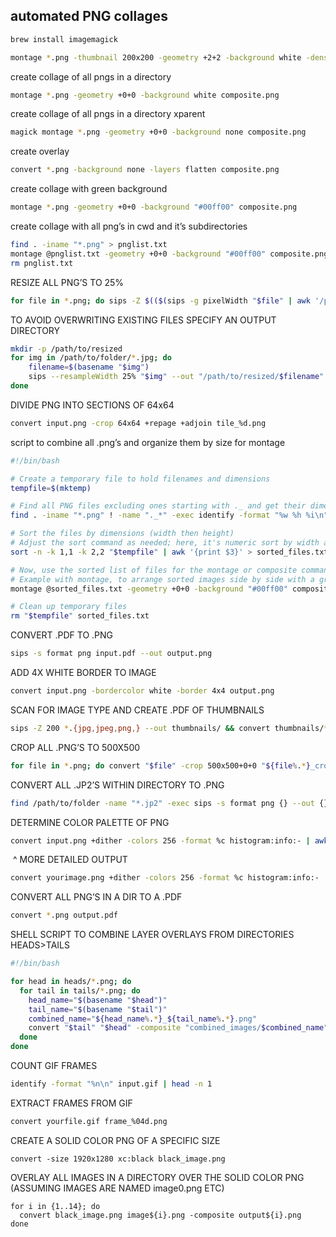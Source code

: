## automated PNG collages



```bash
brew install imagemagick
```

```bash
montage *.png -thumbnail 200x200 -geometry +2+2 -background white -density 300x300 -quality 100 collage.pdf
```


create collage of all pngs in a directory
```bash
montage *.png -geometry +0+0 -background white composite.png
```
create collage of all pngs in a directory xparent
```bash
magick montage *.png -geometry +0+0 -background none composite.png
```

create overlay
```bash
convert *.png -background none -layers flatten composite.png
```

create collage with green background

```bash
montage *.png -geometry +0+0 -background "#00ff00" composite.png
```

create collage with all png’s in cwd and it’s subdirectories
```bash
find . -iname "*.png" > pnglist.txt
montage @pnglist.txt -geometry +0+0 -background "#00ff00" composite.png
rm pnglist.txt
```

RESIZE ALL PNG’S TO 25%
```bash
for file in *.png; do sips -Z $(($(sips -g pixelWidth "$file" | awk '/pixelWidth/ {print $2}') / 4)) "$file"; done
```

TO AVOID OVERWRITING EXISTING FILES SPECIFY AN OUTPUT DIRECTORY
```bash
mkdir -p /path/to/resized
for img in /path/to/folder/*.jpg; do
    filename=$(basename "$img")
    sips --resampleWidth 25% "$img" --out "/path/to/resized/$filename"
done
```

DIVIDE PNG INTO SECTIONS OF 64x64
```bash
convert input.png -crop 64x64 +repage +adjoin tile_%d.png
```
script to combine all .png’s and organize them by size for montage

```bash
#!/bin/bash

# Create a temporary file to hold filenames and dimensions
tempfile=$(mktemp)

# Find all PNG files excluding ones starting with ._ and get their dimensions
find . -iname "*.png" ! -name "._*" -exec identify -format "%w %h %i\n" {} \; > "$tempfile"

# Sort the files by dimensions (width then height)
# Adjust the sort command as needed; here, it's numeric sort by width and then height
sort -n -k 1,1 -k 2,2 "$tempfile" | awk '{print $3}' > sorted_files.txt

# Now, use the sorted list of files for the montage or composite command
# Example with montage, to arrange sorted images side by side with a green background
montage @sorted_files.txt -geometry +0+0 -background "#00ff00" composite.png

# Clean up temporary files
rm "$tempfile" sorted_files.txt
```

CONVERT .PDF TO .PNG
```bash
sips -s format png input.pdf --out output.png
```

ADD 4X WHITE BORDER TO IMAGE
```bash
convert input.png -bordercolor white -border 4x4 output.png
```

SCAN FOR IMAGE TYPE AND CREATE .PDF OF THUMBNAILS
```bash
sips -Z 200 *.{jpg,jpeg,png,} --out thumbnails/ && convert thumbnails/*.jpg thumbnails/*.jpeg thumbnails/*.png thumbnails/*.gif output.pdf
```

CROP ALL .PNG’S TO 500X500
```bash
for file in *.png; do convert "$file" -crop 500x500+0+0 "${file%.*}_cropped.png"; done
```
CONVERT ALL .JP2’S WITHIN DIRECTORY TO .PNG
```bash
find /path/to/folder -name "*.jp2" -exec sips -s format png {} --out {}.png \;
```

DETERMINE COLOR PALETTE OF PNG
```bash
convert input.png +dither -colors 256 -format %c histogram:info:- | awk '{print $NF}'
```
 ^ MORE DETAILED OUTPUT
```bash
convert yourimage.png +dither -colors 256 -format %c histogram:info:-
```
CONVERT ALL PNG’S IN A DIR TO A .PDF
```bash
convert *.png output.pdf
```

SHELL SCRIPT TO COMBINE LAYER OVERLAYS FROM DIRECTORIES HEADS>TAILS
```bash
#!/bin/bash

for head in heads/*.png; do
  for tail in tails/*.png; do
    head_name="$(basename "$head")"
    tail_name="$(basename "$tail")"
    combined_name="${head_name%.*}_${tail_name%.*}.png"
    convert "$tail" "$head" -composite "combined_images/$combined_name"
  done
done
```

COUNT GIF FRAMES
```bash
identify -format "%n\n" input.gif | head -n 1
```

EXTRACT FRAMES FROM GIF
```bash
convert yourfile.gif frame_%04d.png
```

CREATE A SOLID COLOR PNG OF A SPECIFIC SIZE
```
convert -size 1920x1280 xc:black black_image.png
```

OVERLAY ALL IMAGES IN A DIRECTORY OVER THE SOLID COLOR PNG (ASSUMING IMAGES ARE NAMED image0.png ETC)
```
for i in {1..14}; do
  convert black_image.png image${i}.png -composite output${i}.png
done
```
